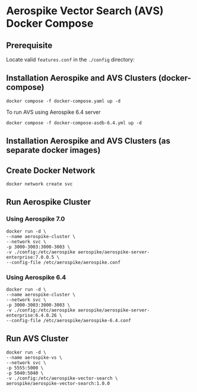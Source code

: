 # Aerospike Vector Search (AVS) Docker Compose

## Prerequisite
Locate valid `features.conf` in the `./config` directory:

## Installation Aerospike and AVS Clusters (docker-compose)
```shell
docker compose -f docker-compose.yaml up -d
```
To run AVS using Aerospike 6.4 server
```shell
docker compose -f docker-compose-asdb-6.4.yml up -d
```
## Installation Aerospike and AVS Clusters (as separate docker images)
## Create Docker Network
```shell
docker network create svc
```
## Run Aerospike Cluster

### Using Aerospike 7.0
```shell
docker run -d \
--name aerospike-cluster \
--network svc \
-p 3000-3003:3000-3003 \
-v ./config:/etc/aerospike aerospike/aerospike-server-enterprise:7.0.0.5 \
--config-file /etc/aerospike/aerospike.conf
```
### Using Aerospike 6.4 
```shell
docker run -d \
--name aerospike-cluster \
--network svc \
-p 3000-3003:3000-3003 \
-v ./config:/etc/aerospike aerospike/aerospike-server-enterprise:6.4.0.26 \
--config-file /etc/aerospike/aerospike-6.4.conf
```

## Run AVS Cluster
```shell
docker run -d \
--name aerospike-vs \
--network svc \
-p 5555:5000 \
-p 5040:5040 \
-v ./config:/etc/aerospike-vector-search \
aerospike/aerospike-vector-search:1.0.0
```


